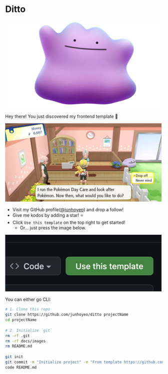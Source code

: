 # Ditto

<p align="center">
  <a href="https://github.com/junhoyeo/ditto">
    <img alt="Ditto" src="https://github.com/junhoyeo/ditto/blob/main/docs/images/ditto.png?raw=true" width="500" />
  </a>
</a>

Hey there! You just discovered my frontend template 👋

[<img alt="Cover" src="https://github.com/junhoyeo/ditto/blob/main/docs/images/cover.webp?raw=true" width="500" />](https://github.com/junhoyeo)

- Visit my GitHub profile([@junhoyeo](https://github.com/junhoyeo)) and drop a follow!
- Give me kodos by adding a star! ⭐
- Click `Use this template` on the top right to get started!
  - Or... just press the image below.

[<img alt="Use this template" src="https://github.com/junhoyeo/ditto/blob/main/docs/images/use-this-template.png?raw=true" width="500" />](https://github.com/junhoyeo/ditto/generate)

You can either go CLI:

```bash
# 1. Clone this repo
git clone https://github.com/junhoyeo/ditto projectName
cd projectName

# 2. Initialize `git`
rm -rf .git
rm -rf docs/images
rm README.md

git init
git commit -m "Initialize project" -m "From template https://github.com/junhoyeo/ditto"
code README.md
```
